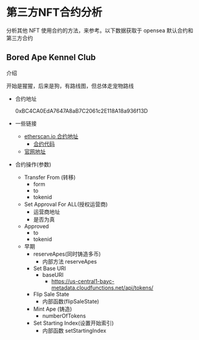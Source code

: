 # 第三方NFT合约分析
分析其他 NFT 使用合约的方法，来参考。以下数据获取于 opensea 默认合约和第三方合约
## Bored Ape Kennel Club
介绍

开始是猩猩，后来是狗，有路线图，但总体走宠物路线

- 合约地址

	0xBC4CA0EdA7647A8aB7C2061c2E118A18a936f13D
- 一些链接
	- [etherscan.io 合约地址](https://etherscan.io/address/0xBC4CA0EdA7647A8aB7C2061c2E118A18a936f13D) 
		- [合约代码](https://etherscan.io/address/0xBC4CA0EdA7647A8aB7C2061c2E118A18a936f13D#code) 
	- [官网地址](http://boredapeyachtclub.com/#/kennel-club)
- 合约操作(参数)
	- Transfer From (转移)
		- form
		- to
		- tokenid
	- Set Approval For ALL(授权运营商)
		-  运营商地址
		-  是否为真
	-  Approved
		- to
		- tokenid
	- 早期 
		- reserveApes(同时铸造多币)
			- 内部方法  reserveApes
		- Set Base URI
			- baseURI
				- https://us-central1-bayc-metadata.cloudfunctions.net/api/tokens/
		- Flip Sale State
			- 内部函数(flipSaleState) 
		- Mint Ape (铸造)
			-  numberOfTokens
		- Set Starting Index(设置开始索引)
			- 内部函数 setStartingIndex             	
